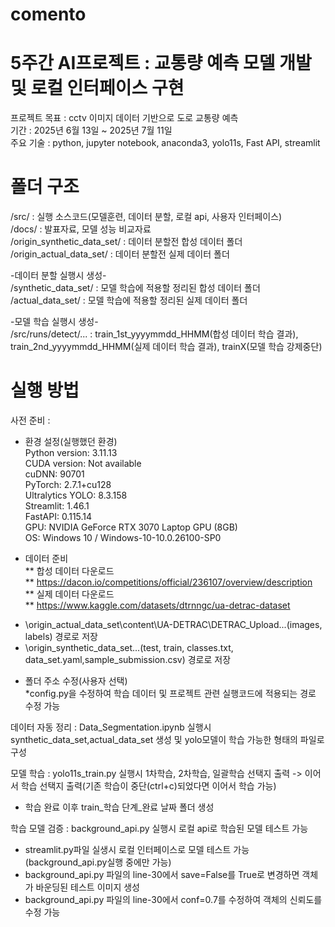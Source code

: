 # comento
# 5주간 AI프로젝트 : 교통량 예측 모델 개발 및 로컬 인터페이스 구현
프로젝트 목표 : cctv 이미지 데이터 기반으로 도로 교통량 예측   
기간 : 2025년 6월 13일  ~ 2025년 7월 11일   
주요 기술 : python, jupyter notebook, anaconda3, yolo11s, Fast API, streamlit   

# 폴더 구조    
/src/ : 실행 소스코드(모델훈련, 데이터 분할, 로컬 api, 사용자 인터페이스)   
/docs/ : 발표자료, 모델 성능 비교자료   
/origin_synthetic_data_set/ : 데이터 분할전 합성 데이터 폴더   
/origin_actual_data_set/ : 데이터 분할전 실제 데이터 폴더   

-데이터 분할 실행시 생성-   
/synthetic_data_set/ : 모델 학습에 적용할 정리된 합성 데이터 폴더    
/actual_data_set/ : 모델 학습에 적용할 정리된 실제 데이터 폴더   

-모델 학습 실행시 생성-   
/src/runs/detect/... : train_1st_yyyymmdd_HHMM(합성 데이터 학습 결과), train_2nd_yyyymmdd_HHMM(실제 데이터 학습 결과), trainX(모델 학습 강제중단)   


# 실행 방법

사전 준비 : 
- 환경 설정(실행했던 환경)   
Python version: 3.11.13   
CUDA version: Not available   
cuDNN: 90701   
PyTorch: 2.7.1+cu128   
Ultralytics YOLO: 8.3.158   
Streamlit: 1.46.1   
FastAPI: 0.115.14   
GPU: NVIDIA GeForce RTX 3070 Laptop GPU (8GB)   
OS: Windows 10 / Windows-10-10.0.26100-SP0   
     
- 데이터 준비   
** 합성 데이터 다운로드   
** https://dacon.io/competitions/official/236107/overview/description   
** 실제 데이터 다운로드    
** https://www.kaggle.com/datasets/dtrnngc/ua-detrac-dataset   
   
* \origin_actual_data_set\content\UA-DETRAC\DETRAC_Upload\...(images, labels) 경로로 저장   
* \origin_synthetic_data_set\...(test, train, classes.txt, data_set.yaml,sample_submission.csv) 경로로 저장   
   
- 폴더 주소 수정(사용자 선택)   
*config.py을 수정하여 학습 데이터 및 프로젝트 관련 실행코드에 적용되는 경로 수정 가능   
   
데이터 자동 정리 : Data_Segmentation.ipynb 실행시 synthetic_data_set,actual_data_set 생성 및 yolo모델이 학습 가능한 형태의 파일로 구성   
   
모델 학습 : yolo11s_train.py 실행시 1차학습, 2차학습, 일괄학습 선택지 출력 -> 이어서 학습 선택지 출력(기존 학습이 중단(ctrl+c)되었다면 이어서 학습 가능)    
- 학습 완료 이후 train_학습 단계_완료 날짜 폴더 생성   
   
학습 모델 검증 : background_api.py 실행시 로컬 api로 학습된 모델 테스트 가능    
- streamlit.py파일 실생시 로컬 인터페이스로 모델 테스트 가능(background_api.py실행 중에만 가능)   
- background_api.py 파일의 line-30에서 save=False를 True로 변경하면 객체가 바운딩된 테스트 이미지 생성   
- background_api.py 파일의 line-30에서 conf=0.7를 수정하여 객체의 신뢰도를 수정 가능   
   
